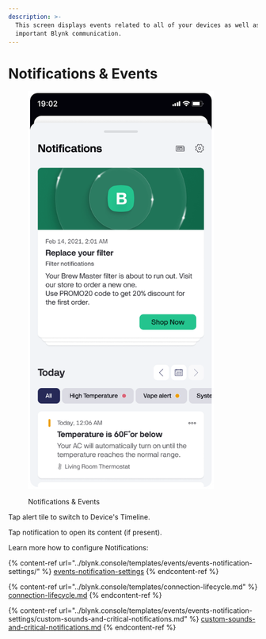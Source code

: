 ```yaml
---
description: >-
  This screen displays events related to all of your devices as well as
  important Blynk communication.
---
```


# Notifications & Events

<div align="left">

<figure><img src="../.gitbook/assets/notifications&#x26;events.png" alt="" width="375"><figcaption><p>Notifications &#x26; Events</p></figcaption></figure>

</div>

Tap alert tile to switch to Device's Timeline.

Tap notification to open its content (if present).

Learn more how to configure Notifications:

{% content-ref url="../blynk.console/templates/events/events-notification-settings/" %}
[events-notification-settings](../blynk.console/templates/events/events-notification-settings/)
{% endcontent-ref %}

{% content-ref url="../blynk.console/templates/connection-lifecycle.md" %}
[connection-lifecycle.md](../blynk.console/templates/connection-lifecycle.md)
{% endcontent-ref %}

{% content-ref url="../blynk.console/templates/events/events-notification-settings/custom-sounds-and-critical-notifications.md" %}
[custom-sounds-and-critical-notifications.md](../blynk.console/templates/events/events-notification-settings/custom-sounds-and-critical-notifications.md)
{% endcontent-ref %}
